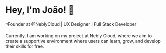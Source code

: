 # Hey, I'm João! 👋
◽Founder at @NeblyCloud | UX Designer | Full Stack Developer<br>

Currently, I am working on my project at Nebly Cloud, where we aim to create a supportive environment where users can learn, grow, and develop their skills for free.
